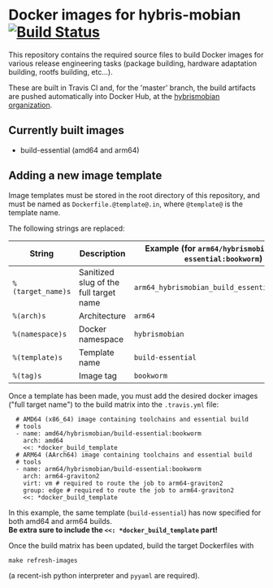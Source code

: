 Docker images for hybris-mobian [![Build Status](https://travis-ci.com/hybris-mobian-releng/docker-images.svg?branch=master)](https://travis-ci.com/hybris-mobian-releng/docker-images)
==================================

This repository contains the required source files to build Docker images
for various release engineering tasks (package building, hardware adaptation building, rootfs building, etc...).

These are built in Travis CI and, for the 'master' branch, the build artifacts are pushed automatically
into Docker Hub, at the [hybrismobian organization](https://hub.docker.com/orgs/hybrismobian/repositories).

Currently built images
----------------------

* build-essential (amd64 and arm64)

Adding a new image template
---------------------------

Image templates must be stored in the root directory of this repository, and must be named as `Dockerfile.@template@.in`,
where `@template@` is the template name.

The following strings are replaced:

| String            | Description                            | Example (for `arm64/hybrismobian/build-essential:bookworm`) |
|-------------------|----------------------------------------|-------------------------------------------------------------|
| `%(target_name)s` | Sanitized slug of the full target name | `arm64_hybrismobian_build_essential_bookworm`               |
| `%(arch)s`        | Architecture                           | `arm64`                                                     |
| `%(namespace)s`   | Docker namespace                       | `hybrismobian`                                              |
| `%(template)s`    | Template name                          | `build-essential`                                           |
| `%(tag)s`         | Image tag                              | `bookworm`                                                  |

Once a template has been made, you must add the desired docker images ("full target name") to the build matrix into the
`.travis.yml` file:

	  # AMD64 (x86_64) image containing toolchains and essential build
	  # tools
	  - name: amd64/hybrismobian/build-essential:bookworm
	    arch: amd64
	    <<: *docker_build_template
	  # ARM64 (AArch64) image containing toolchains and essential build
	  # tools
	  - name: arm64/hybrismobian/build-essential:bookworm
	    arch: arm64-graviton2
	    virt: vm # required to route the job to arm64-graviton2 
	    group: edge # required to route the job to arm64-graviton2
	    <<: *docker_build_template

In this example, the same template (`build-essential`) has now specified for both amd64 and arm64 builds.  
**Be extra sure to include the `<<: *docker_build_template` part!**

Once the build matrix has been updated, build the target Dockerfiles with

	make refresh-images

(a recent-ish python interpreter and `pyyaml` are required).
